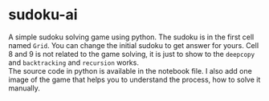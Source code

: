 # sudoku-ai

A simple sudoku solving game using python. The sudoku is in the first cell named `Grid`. You can change the initial sudoku to get answer for yours. Cell 8 and 9 is not related to the game solving, it is just to show to the `deepcopy` and `backtracking` and `recursion` works.    
The source code in python is available in the notebook file. I also add one image of the game that helps you to understand the process, how to solve it manually.
